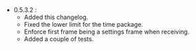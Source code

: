 

- 0.5.3.2 : 
    * Added this changelog. 
    * Fixed the lower limit for the time package.
    * Enforce first frame being a settings frame when receiving.
    * Added a couple of tests.